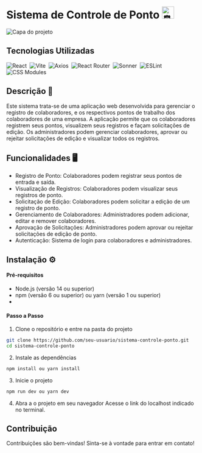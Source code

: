 # Sistema de Controle de Ponto<picture> <source srcset="https://fonts.gstatic.com/s/e/notoemoji/latest/23f0/512.webp" type="image/webp"> <img src="https://fonts.gstatic.com/s/e/notoemoji/latest/23f0/512.gif" alt="⏰" width="32" height="32"></picture>
<img alt="Capa do projeto" src="https://i.ibb.co/dBLv6gF/Group-1.jpg">

## Tecnologias Utilizadas
<img alt="React" src="https://img.shields.io/badge/-React-05122A?style=flat&amp;logo=react">&nbsp;
<img alt="Vite" src="https://img.shields.io/badge/-Vite-05122A?style=flat&amp;logo=vite">&nbsp;
<img alt="Axios" src="https://img.shields.io/badge/-Axios-05122A?style=flat&amp;logo=axios">&nbsp;
<img alt="React Router" src="https://img.shields.io/badge/-React Router-05122A?style=flat&amp;logo=react-router">&nbsp;
<img alt="Sonner" src="https://img.shields.io/badge/-Sonner-05122A?style=flat">&nbsp;
<img alt="ESLint" src="https://img.shields.io/badge/-ESLint-05122A?style=flat&amp;logo=eslint">&nbsp;
<img alt="CSS Modules" src="https://img.shields.io/badge/-CSS Modules-05122A?style=flat&amp;logo=css3">&nbsp;


## Descrição 📃
Este sistema trata-se de uma aplicação web desenvolvida para gerenciar o registro de colaboradores, e os respectivos pontos de trabalho dos colaboradores de uma empresa. A aplicação permite que os colaboradores registrem seus pontos, visualizem seus registros e façam solicitações de edição. Os administradores podem gerenciar colaboradores, aprovar ou rejeitar solicitações de edição e visualizar todos os registros.

## Funcionalidades 🖥️
  - Registro de Ponto: Colaboradores podem registrar seus pontos de entrada e saída.
  - Visualização de Registros: Colaboradores podem visualizar seus registros de ponto.
  - Solicitação de Edição: Colaboradores podem solicitar a edição de um registro de ponto.
  - Gerenciamento de Colaboradores: Administradores podem adicionar, editar e remover colaboradores.
  - Aprovação de Solicitações: Administradores podem aprovar ou rejeitar solicitações de edição de ponto.
  - Autenticação: Sistema de login para colaboradores e administradores.

## Instalação ⚙️
#### Pré-requisitos
  - Node.js (versão 14 ou superior)
  - npm (versão 6 ou superior) ou yarn (versão 1 ou superior)
  - 
#### Passo a Passo
1. Clone o repositório e entre na pasta do projeto
 ```sh
git clone https://github.com/seu-usuario/sistema-controle-ponto.git
cd sistema-controle-ponto
```
2. Instale as dependências
```sh
npm install ou yarn install
```
3. Inicie o projeto
```sh
npm run dev ou yarn dev
```
4. Abra a o projeto em seu navegador
Acesse o link do localhost indicado no terminal.

## Contribuição
Contribuições são bem-vindas! Sinta-se à vontade para entrar em contato!
